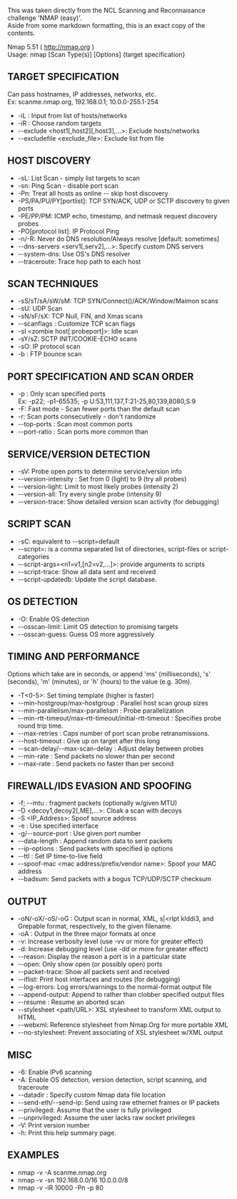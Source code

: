 This was taken directly from the NCL Scanning and Reconnaisance challenge 'NMAP (easy)'. <br />
Aside from some markdown formatting, this is an exact copy of the contents. <br />

Nmap 5.51 ( http://nmap.org ) <br />
Usage: nmap [Scan Type(s)] \[Options] {target specification} <br />

## TARGET SPECIFICATION
Can pass hostnames, IP addresses, networks, etc. <br />
Ex: scanme.nmap.org, 192.168.0.1; 10.0.0-255.1-254 <br />
- -iL <inputfilename>: Input from list of hosts/networks
- -iR <num hosts>: Choose random targets
- --exclude <host1[,host2][,host3],...>: Exclude hosts/networks
- --excludefile <exclude_file>: Exclude list from file

## HOST DISCOVERY
-  -sL: List Scan - simply list targets to scan
-  -sn: Ping Scan - disable port scan
-  -Pn: Treat all hosts as online -- skip host discovery
-  -PS/PA/PU/PY[portlist]: TCP SYN/ACK, UDP or SCTP discovery to given ports
-  -PE/PP/PM: ICMP echo, timestamp, and netmask request discovery probes
-  -PO[protocol list]: IP Protocol Ping
-  -n/-R: Never do DNS resolution/Always resolve [default: sometimes]
-  --dns-servers <serv1[,serv2],...>: Specify custom DNS servers
-  --system-dns: Use OS's DNS resolver
-  --traceroute: Trace hop path to each host

## SCAN TECHNIQUES
-  -sS/sT/sA/sW/sM: TCP SYN/Connect()/ACK/Window/Maimon scans
-  -sU: UDP Scan
-  -sN/sF/sX: TCP Null, FIN, and Xmas scans
-  --scanflags <flags>: Customize TCP scan flags
-  -sI <zombie host[:probeport]>: Idle scan
-  -sY/sZ: SCTP INIT/COOKIE-ECHO scans
-  -sO: IP protocol scan
-  -b <FTP relay host>: FTP bounce scan
  
## PORT SPECIFICATION AND SCAN ORDER
-  -p <port ranges>: Only scan specified ports <br />
    Ex: -p22; -p1-65535; -p U:53,111,137,T:21-25,80,139,8080,S:9 <br />
-  -F: Fast mode - Scan fewer ports than the default scan
-  -r: Scan ports consecutively - don't randomize
-  --top-ports <number>: Scan <number> most common ports
-  --port-ratio <ratio>: Scan ports more common than <ratio>
  
## SERVICE/VERSION DETECTION
-  -sV: Probe open ports to determine service/version info
-  --version-intensity <level>: Set from 0 (light) to 9 (try all probes)
-  --version-light: Limit to most likely probes (intensity 2)
-  --version-all: Try every single probe (intensity 9)
-  --version-trace: Show detailed version scan activity (for debugging)
  
## SCRIPT SCAN
-  -sC: equivalent to --script=default
-  --script=<Lua scripts>: <Lua scripts> is a comma separated list of
           directories, script-files or script-categories
-  --script-args=<n1=v1,[n2=v2,...]>: provide arguments to scripts
-  --script-trace: Show all data sent and received
-  --script-updatedb: Update the script database.
  
## OS DETECTION
-  -O: Enable OS detection
-  --osscan-limit: Limit OS detection to promising targets
-  --osscan-guess: Guess OS more aggressively
  
## TIMING AND PERFORMANCE
  Options which take <time> are in seconds, or append 'ms' (milliseconds),
  's' (seconds), 'm' (minutes), or 'h' (hours) to the value (e.g. 30m).
-  -T<0-5>: Set timing template (higher is faster)
-  --min-hostgroup/max-hostgroup <size>: Parallel host scan group sizes
-  --min-parallelism/max-parallelism <numprobes>: Probe parallelization
-  --min-rtt-timeout/max-rtt-timeout/initial-rtt-timeout <time>: Specifies
      probe round trip time.
-  --max-retries <tries>: Caps number of port scan probe retransmissions.
-  --host-timeout <time>: Give up on target after this long
-  --scan-delay/--max-scan-delay <time>: Adjust delay between probes
-  --min-rate <number>: Send packets no slower than <number> per second
-  --max-rate <number>: Send packets no faster than <number> per second
  
## FIREWALL/IDS EVASION AND SPOOFING
-  -f; --mtu <val>: fragment packets (optionally w/given MTU)
-  -D <decoy1,decoy2[,ME],...>: Cloak a scan with decoys
-  -S <IP_Address>: Spoof source address
-  -e <iface>: Use specified interface
-  -g/--source-port <portnum>: Use given port number
-  --data-length <num>: Append random data to sent packets
-  --ip-options <options>: Send packets with specified ip options
-  --ttl <val>: Set IP time-to-live field
-  --spoof-mac <mac address/prefix/vendor name>: Spoof your MAC address
-  --badsum: Send packets with a bogus TCP/UDP/SCTP checksum
  
## OUTPUT
-  -oN/-oX/-oS/-oG <file>: Output scan in normal, XML, s|<rIpt kIddi3,
     and Grepable format, respectively, to the given filename.
-  -oA <basename>: Output in the three major formats at once
-  -v: Increase verbosity level (use -vv or more for greater effect)
-  -d: Increase debugging level (use -dd or more for greater effect)
-  --reason: Display the reason a port is in a particular state
-  --open: Only show open (or possibly open) ports
-  --packet-trace: Show all packets sent and received
-  --iflist: Print host interfaces and routes (for debugging)
-  --log-errors: Log errors/warnings to the normal-format output file
-  --append-output: Append to rather than clobber specified output files
-  --resume <filename>: Resume an aborted scan
-  --stylesheet <path/URL>: XSL stylesheet to transform XML output to HTML
-  --webxml: Reference stylesheet from Nmap.Org for more portable XML
-  --no-stylesheet: Prevent associating of XSL stylesheet w/XML output
  
## MISC
-  -6: Enable IPv6 scanning
-  -A: Enable OS detection, version detection, script scanning, and traceroute
-  --datadir <dirname>: Specify custom Nmap data file location
-  --send-eth/--send-ip: Send using raw ethernet frames or IP packets
-  --privileged: Assume that the user is fully privileged
-  --unprivileged: Assume the user lacks raw socket privileges
-  -V: Print version number
-  -h: Print this help summary page.
  
## EXAMPLES
-  nmap -v -A scanme.nmap.org
-  nmap -v -sn 192.168.0.0/16 10.0.0.0/8
-  nmap -v -iR 10000 -Pn -p 80
